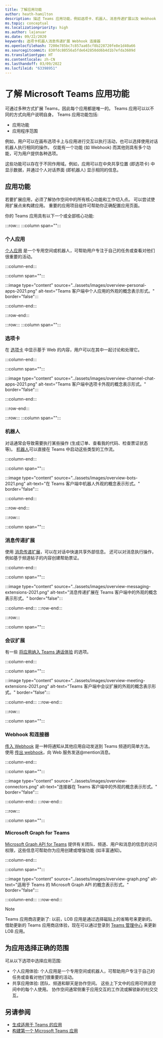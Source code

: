```yaml
---
title: 了解应用功能
author: heath-hamilton
description: 描述 Teams 应用功能，例如选项卡、机器人、消息传递扩展以及 Webhook 和连接器; 应用范围，例如个人应用和共享应用
ms.topic: conceptual
ms.localizationpriority: high
ms.author: lajanuar
ms.date: 09/22/2020
keywords: 选项卡机器人消息传递扩展 Webhook 连接器
ms.openlocfilehash: 7200e785bc7c857aa65cf8b228720fe8e1d40a66
ms.sourcegitcommit: 830fdc80556a5fde642850dd6b4d1b7efda3609d
ms.translationtype: HT
ms.contentlocale: zh-CN
ms.lasthandoff: 03/09/2022
ms.locfileid: "63398951"
---
```

# <a name="understand-microsoft-teams-app-features"></a>了解 Microsoft Teams 应用功能

可通过多种方式扩展 Teams，因此每个应用都是唯一的。 Teams 应用可以以不同的方式向用户说明自身。 Teams 应用功能包括:

* 应用功能
* 应用程序范围

例如，用户可以在画布选项卡上与应用进行交互以执行活动，也可以选择使用对话机器人执行相同的操作。 仅能有一个功能 (如 Webhook) 而其他则具有多个功能，可为用户提供各种选项。

这些功能可以存在于不同作用域。例如，应用可以在中央共享位置 (即选项卡) 中显示数据，并通过个人对话界面 (即机器人) 显示相同的信息。

## <a name="app-capabilities"></a>应用功能

若要扩展应用，必须了解协作空间中的所有核心功能和工作切入点。 可以尝试使用扩展点来构建应用。 重要的应用项目组件可帮助你正确配置应用页面。

你的 Teams 应用具有以下一个或全部核心功能:

:::row:::
   :::column span="":::

### <a name="personal-apps"></a>个人应用

[个人应用](../concepts/design/personal-apps.md) 是一个专用空间或机器人，可帮助用户专注于自己的任务或查看对他们很重要的活动。

   :::column-end:::

   :::column span="":::

:::image type="content" source="../assets/images/overview-personal-apps-2021.png" alt-text="Teams 客户端中个人应用的外观的概念表示形式。" border="false":::

   :::column-end:::

:::row-end:::

:::row:::
   :::column span="":::

### <a name="tabs"></a>选项卡

在 [选项卡](../tabs/what-are-tabs.md) 中显示基于 Web 的内容，用户可以在其中一起讨论和处理它。

   :::column-end:::

   :::column span="":::

:::image type="content" source="../assets/images/overview-channel-chat-apps-2021.png" alt-text="Teams 客户端中选项卡外观的概念表示形式。" border="false":::

   :::column-end:::

:::row-end:::

:::row:::
   :::column span="":::

### <a name="bots"></a>机器人

对话通常会导致需要执行某些操作 (生成订单、查看我的代码、检查票证状态等)。 [机器人](../bots/what-are-bots.md)可以直接在 Teams 中启动这些类型的工作流。

   :::column-end:::

   :::column span="":::

:::image type="content" source="../assets/images/overview-bots-2021.png" alt-text="在 Teams 客户端中机器人外观的概念表示形式。" border="false":::

   :::column-end:::

:::row-end:::

:::row:::

   :::column span="":::

### <a name="messaging-extensions"></a>消息传递扩展

使用 [消息传递扩展](../messaging-extensions/what-are-messaging-extensions.md)，可以在对话中快速共享外部信息。 还可以对消息执行操作，例如基于频道帖子的内容创建帮助票证。

   :::column-end:::

   :::column span="":::

:::image type="content" source="../assets/images/overview-messaging-extensions-2021.png" alt-text="消息传递扩展在 Teams 客户端中的外观的概念表示形式。" border="false":::

   :::column-end:::
:::row-end:::

:::row:::

   :::column span="":::

### <a name="meeting-extensions"></a>会议扩展

有一些 [将应用纳入 Teams 通话体验](../apps-in-teams-meetings/design/designing-apps-in-meetings.md) 的选项。

   :::column-end:::

   :::column span="":::

:::image type="content" source="../assets/images/overview-meeting-extensions-2021.png" alt-text="Teams 客户端中会议扩展的外观的概念表示形式。" border="false":::

   :::column-end:::
:::row-end:::

:::row:::

   :::column span="":::

### <a name="webhooks-and-connectors"></a>Webhook 和连接器

[传入 Webhook](../webhooks-and-connectors/what-are-webhooks-and-connectors.md#incoming-webhooks) 是一种将通知从其他应用自动发送到 Teams 频道的简单方法。 使用 [传出 webhook](../webhooks-and-connectors/what-are-webhooks-and-connectors.md#outgoing-webhooks)，向 Web 服务发送@mention消息。

   :::column-end:::

   :::column span="":::

:::image type="content" source="../assets/images/overview-connectors.png" alt-text="连接器在 Teams 客户端中的外观的概念表示形式。" border="false":::

   :::column-end:::
:::row-end:::

:::row:::

   :::column span="":::

### <a name="microsoft-graph-for-teams"></a>Microsoft Graph for Teams

[Microsoft Graph API for Teams](/graph/teams-concept-overview) 提供有关团队、频道、用户和消息的信息的访问权限，这些信息可帮助你为应用创建或增强功能 (如丰富通知)。

   :::column-end:::

   :::column span="":::

:::image type="content" source="../assets/images/overview-graph.png" alt-text="适用于 Teams 的 Microsoft Graph API 的概念表示形式。" border="false":::

   :::column-end:::
:::row-end:::

> [!NOTE]
> Teams 应用商店更新了: 以前，LOB 应用是通过选择磁贴上的省略号来更新的。 借助更新的 Teams 应用商店体验，现在可以通过登录到 [Teams 管理中心](https://admin.teams.microsoft.com) 来更新 LOB 应用。

## <a name="choose-the-correct-scope-for-your-app"></a>为应用选择正确的范围

可从以下选项中选择应用范围:

* 个人应用体验: 个人应用是一个专用空间或机器人，可帮助用户专注于自己的任务或查看对他们很重要的活动。
* 共享应用体验: 团队、频道和聊天是协作空间。 这些上下文中的应用可供该空间中的每个人使用。 协作空间通常侧重于应用交互的工作流或解锁新的社交交互。

## <a name="see-also"></a>另请参阅

* [生成适用于 Teams 的应用](../overview.md)
* [构建第一个 Microsoft Teams 应用](../build-your-first-app/build-first-app-overview.md)
